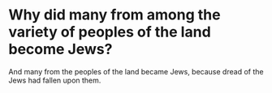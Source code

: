 # Why did many from among the variety of peoples of the land become Jews?

And many from the peoples of the land became Jews, because dread of the Jews had fallen upon them.
